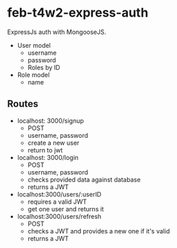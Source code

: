 # feb-t4w2-express-auth

ExpressJs auth with MongooseJS. 

- User model 
    - username
    - password 
    - Roles by ID 
- Role model 
    - name 

## Routes 

- localhost: 3000/signup
    - POST 
    - username, password 
    - create a new user
    - return to jwt 
- localhost:  3000/login 
    - POST 
    - username, password 
    - checks provided data against database 
    - returns a JWT 
- localhost:3000/users/:userID
    - requires a valid JWT 
    - get one user and returns it 
- localhost:3000/users/refresh 
    - POST 
    - checks a JWT and provides a new one if it's valid 
    - returns a JWT 